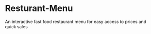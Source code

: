 # Resturant-Menu
An interactive fast food restaurant menu for easy access to prices and quick sales
